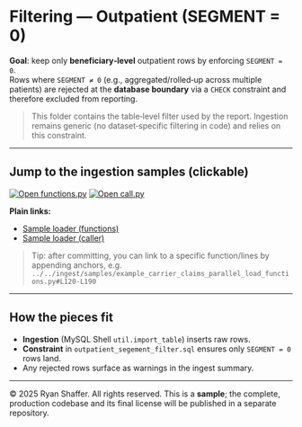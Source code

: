 # Filtering — Outpatient (SEGMENT = 0)

**Goal**: keep only **beneficiary‑level** outpatient rows by enforcing `SEGMENT = 0`.  
Rows where `SEGMENT ≠ 0` (e.g., aggregated/rolled‑up across multiple patients) are rejected at the **database boundary** via a `CHECK` constraint and therefore excluded from reporting.

> This folder contains the table‑level filter used by the report. Ingestion remains generic (no dataset‑specific filtering in code) and relies on this constraint.

---

## Jump to the ingestion samples (clickable)

[![Open functions.py](https://img.shields.io/badge/Open-functions.py-blue)](../../ingest/samples/example_carrier_claims_parallel_load_functions.py)
[![Open call.py](https://img.shields.io/badge/Open-call.py-blue)](../../ingest/samples/example_carrier_claims_parallel_load_call.py)

**Plain links:**  
- [Sample loader (functions)](../../ingest/samples/example_carrier_claims_parallel_load_functions.py)  
- [Sample loader (caller)](../../ingest/samples/example_carrier_claims_parallel_load_call.py)

> Tip: after committing, you can link to a specific function/lines by appending anchors, e.g.  
> `../../ingest/samples/example_carrier_claims_parallel_load_functions.py#L120-L190`

---

## How the pieces fit

- **Ingestion** (MySQL Shell `util.import_table`) inserts raw rows.  
- **Constraint** in `outpatient_segement_filter.sql` ensures only `SEGMENT = 0` rows land.  
- Any rejected rows surface as warnings in the ingest summary.

---

© 2025 Ryan Shaffer. All rights reserved. This is a **sample**; the complete, production codebase and its final license will be published in a separate repository.
